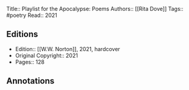 Title::  Playlist for the Apocalypse: Poems
Authors::  [[Rita Dove]]
Tags::  #poetry 
Read::  2021

## Editions
- Edition::  [[W.W. Norton]], 2021, hardcover
- Original Copyright::  2021
- Pages::  128

## Annotations
